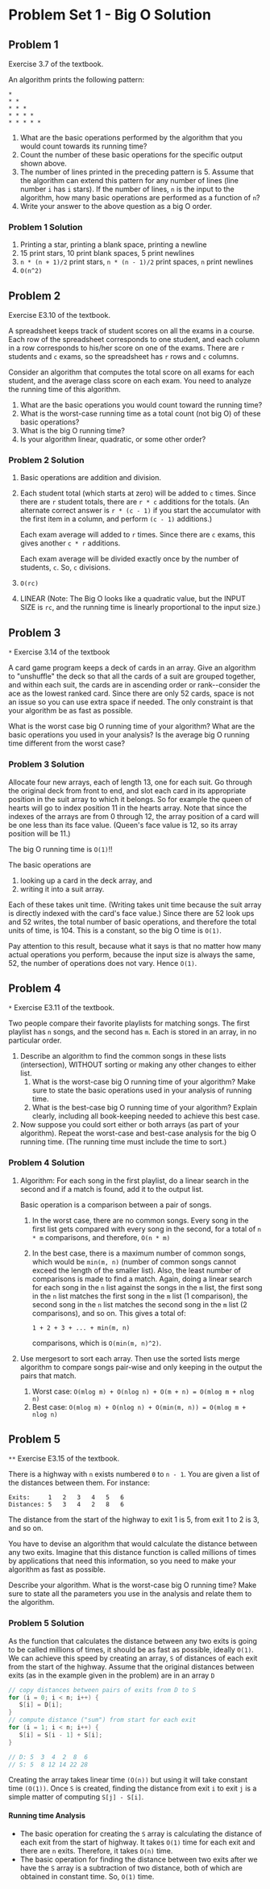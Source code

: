 # Problem Set 1 - Big O Solution

## Problem 1

Exercise 3.7 of the textbook.

An algorithm prints the following pattern:

```
*
* *
* * *
* * * *
* * * * *
```

1. What are the basic operations performed by the algorithm that you would count towards its running time?
2. Count the number of these basic operations for the specific output shown above.
3. The number of lines printed in the preceding pattern is 5. Assume that the algorithm can extend this pattern for any number of lines (line number `i` has `i` stars). If the number of lines, `n` is the input to the algorithm, how many basic operations are performed as a function of `n`?
4. Write your answer to the above question as a big O order.

### Problem 1 Solution

1. Printing a star, printing a blank space, printing a newline
2. 15 print stars, 10 print blank spaces, 5 print newlines
3. `n * (n + 1)/2` print stars, `n * (n - 1)/2` print spaces, `n` print newlines
4. `O(n^2)`

## Problem 2

Exercise E3.10 of the textbook.

A spreadsheet keeps track of student scores on all the exams in a course. Each row of the spreadsheet corresponds to one student, and each column in a row corresponds to his/her score on one of the exams. There are `r` students and `c` exams, so the spreadsheet has `r` rows and `c` columns.

Consider an algorithm that computes the total score on all exams for each student, and the average class score on each exam. You need to analyze the running time of this algorithm.

1. What are the basic operations you would count toward the running time?
2. What is the worst-case running time as a total count (not big O) of these basic operations?
3. What is the big O running time?
4. Is your algorithm linear, quadratic, or some other order?

### Problem 2 Solution

1. Basic operations are addition and division.
2. Each student total (which starts at zero) will be added to `c` times. Since there are `r` student totals, there are `r * c` additions for the totals. (An alternate correct answer is `r * (c - 1)` if you start the accumulator with the first item in a column, and perform `(c - 1)` additions.)

   Each exam average will added to `r` times. Since there are `c` exams, this gives another `c * r` additions.

   Each exam average will be divided exactly once by the number of students, `c`. So, `c` divisions.

3. `O(rc)`
4. LINEAR (Note: The Big O looks like a quadratic value, but the INPUT SIZE is `rc`, and the running time is linearly proportional to the input size.)

## Problem 3

`*` Exercise 3.14 of the textbook

A card game program keeps a deck of cards in an array. Give an algorithm to "unshuffle" the deck so that all the cards of a suit are grouped together, and within each suit, the cards are in ascending order or rank--consider the ace as the lowest ranked card. Since there are only 52 cards, space is not an issue so you can use extra space if needed. The only constraint is that your algorithm be as fast as possible.

What is the worst case big O running time of your algorithm? What are the basic operations you used in your analysis? Is the average big O running time different from the worst case?

### Problem 3 Solution

Allocate four new arrays, each of length 13, one for each suit. Go through the original deck from front to end, and slot each card in its appropriate position in the suit array to which it belongs. So for example the queen of hearts will go to index position 11 in the hearts array. Note that since the indexes of the arrays are from 0 through 12, the array position of a card will be one less than its face value. (Queen's face value is 12, so its array position will be 11.)

The big O running time is `O(1)`!!

The basic operations are

1. looking up a card in the deck array, and
2. writing it into a suit array.

Each of these takes unit time. (Writing takes unit time because the suit array is directly indexed with the card's face value.) Since there are 52 look ups and 52 writes, the total number of basic operations, and therefore the total units of time, is 104. This is a constant, so the big O time is `O(1)`.

Pay attention to this result, because what it says is that no matter how many actual operations you perform, because the input size is always the same, 52, the number of operations does not vary. Hence `O(1)`.

## Problem 4

`*` Exercise E3.11 of the textbook.

Two people compare their favorite playlists for matching songs. The first playlist has `n` songs, and the second has `m`. Each is stored in an array, in no particular order.

1. Describe an algorithm to find the common songs in these lists (intersection), WITHOUT sorting or making any other changes to either list.
   1. What is the worst-case big O running time of your algorithm? Make sure to state the basic operations used in your analysis of running time.
   2. What is the best-case big O running time of your algorithm? Explain clearly, including all book-keeping needed to achieve this best case.
2. Now suppose you could sort either or both arrays (as part of your algorithm). Repeat the worst-case and best-case analysis for the big O running time. (The running time must include the time to sort.)

### Problem 4 Solution

1. Algorithm: For each song in the first playlist, do a linear search in the second and if a match is found, add it to the output list.

   Basic operation is a comparison between a pair of songs.

   1. In the worst case, there are no common songs. Every song in the first list gets compared with every song in the second, for a total of `n * m` comparisons, and therefore, `O(n * m)`
   2. In the best case, there is a maximum number of common songs, which would be `min(m, n)` (number of common songs cannot exceed the length of the smaller list). Also, the least number of comparisons is made to find a match. Again, doing a linear search for each song in the `n` list against the songs in the `m` list, the first song in the `n` list matches the first song in the `m` list (1 comparison), the second song in the `n` list matches the second song in the `m` list (2 comparisons), and so on. This gives a total of:

      ```
      1 + 2 + 3 + ... + min(m, n)
      ```

      comparisons, which is `O(min(m, n)^2)`.

2. Use mergesort to sort each array. Then use the sorted lists merge algorithm to compare songs pair-wise and only keeping in the output the pairs that match.
   1. Worst case: `O(mlog m) + O(nlog n) + O(m + n) = O(mlog m + nlog n)`
   2. Best case: `O(mlog m) + O(nlog n) + O(min(m, n)) = O(mlog m + nlog n)`

## Problem 5

`**` Exercise E3.15 of the textbook.

There is a highway with `n` exists numbered `0` to `n - 1`. You are given a list of the distances between them. For instance:

```
Exits:     1   2   3   4   5   6
Distances: 5   3   4   2   8   6
```

The distance from the start of the highway to exit 1 is 5, from exit 1 to 2 is 3, and so on.

You have to devise an algorithm that would calculate the distance between any two exits. Imagine that this distance function is called millions of times by applications that need this information, so you need to make your algorithm as fast as possible.

Describe your algorithm. What is the worst-case big O running time? Make sure to state all the parameters you use in the analysis and relate them to the algorithm.

### Problem 5 Solution

As the function that calculates the distance between any two exits is going to be called millions of times, it should be as fast as possible, ideally `O(1)`. We can achieve this speed by creating an array, `S` of distances of each exit from the start of the highway. Assume that the original distances between exits (as in the example given in the problem) are in an array `D`

```java
// copy distances between pairs of exits from D to S
for (i = 0; i < n; i++) {
   S[i] = D[i];
}
// compute distance ("sum") from start for each exit
for (i = 1; i < n; i++) {
   S[i] = S[i - 1] + S[i];
}

// D: 5  3  4  2  8  6
// S: 5  8 12 14 22 28
```

Creating the array takes linear time `(O(n))` but using it will take constant time `(O(1))`. Once `S` is created, finding the distance from exit `i` to exit `j` is a simple matter of computing `S[j] - S[i]`.

#### Running time Analysis

-  The basic operation for creating the `S` array is calculating the distance of each exit from the start of highway. It takes `O(1)` time for each exit and there are `n` exits. Therefore, it takes `O(n)` time.
-  The basic operation for finding the distance between two exits after we have the `S` array is a subtraction of two distance, both of which are obtained in constant time. So, `O(1)` time.
